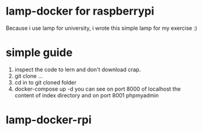 # lamp-docker for raspberrypi
Because i use lamp for university, i wrote this simple lamp for my exercise :)
# simple guide

1.  inspect the code to lern and don't download crap.
2.  git clone ...
3.  cd in to git cloned folder
4.  docker-compose up -d
you can see on port 8000 of localhost the content of index directory and on port 8001 phpmyadmin
# lamp-docker-rpi
